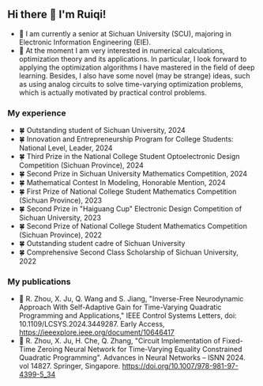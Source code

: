 ## Hi there 👋 I'm Ruiqi!

- 🔭 I am currently a senior at Sichuan University (SCU), majoring in Electronic Information Engineering (EIE).
- 🌱 At the moment I am very interested in numerical calculations, optimization theory and its applications. In particular,
     I look forward to applying the optimization algorithms I have mastered in the field of deep learning. Besides, I also
     have some novel (may be strange) ideas, such as using analog circuits to solve time-varying optimization problems, which
     is actually motivated by practical control problems.

### My experience

- 🍀 Outstanding student of Sichuan University, 2024
- 🍀 Innovation and Entrepreneurship Program for College Students: National Level, Leader, 2024
- 🍀 Third Prize in the National College Student Optoelectronic Design Competition (Sichuan Province), 2024
- 🍀 Second Prize in Sichuan University Mathematics Competition, 2024
- 🍀 Mathematical Contest In Modeling, Honorable Mention, 2024
- 🍀 First Prize of National College Student Mathematics Competition (Sichuan Province), 2023
- 🍀 Second Prize in "Haiguang Cup" Electronic Design Competition of Sichuan University, 2023
- 🍀 Second Prize of National College Student Mathematics Competition (Sichuan Province), 2022
- 🍀 Outstanding student cadre of Sichuan University
- 🍀 Comprehensive Second Class Scholarship of Sichuan University, 2022

### My publications

- 🍎 R. Zhou, X. Ju, Q. Wang and S. Jiang, "Inverse-Free Neurodynamic Approach With Self-Adaptive Gain for Time-Varying Quadratic Programming and Applications," IEEE Control Systems Letters, doi: 10.1109/LCSYS.2024.3449287. Early Access, https://ieeexplore.ieee.org/document/10646417
- 🍎 R. Zhou, X. Ju, H. Che, Q. Zhang, "Circuit Implementation of Fixed-Time Zeroing Neural Network for Time-Varying Equality Constrained Quadratic Programming". Advances in Neural Networks – ISNN 2024. vol 14827. Springer, Singapore. https://doi.org/10.1007/978-981-97-4399-5_34



